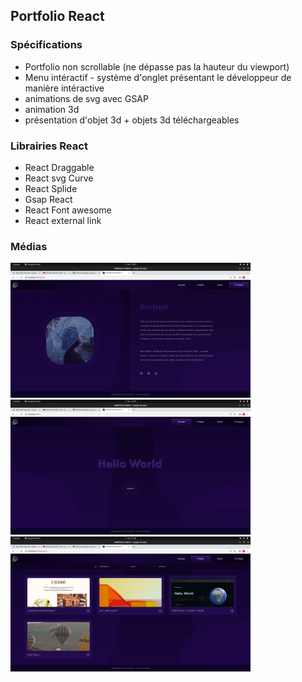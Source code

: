 ## Portfolio React

### Spécifications 

* Portfolio non scrollable (ne dépasse pas la hauteur du viewport)
* Menu intéractif - système d'onglet présentant le développeur de manière intéractive
* animations de svg avec GSAP
* animation 3d
* présentation d'objet 3d + objets 3d téléchargeables

### Librairies React

* React Draggable 
* React svg Curve
* React Splide 
* Gsap React 
* React Font awesome 
* React external link

### Médias

<img src="/public/screenshots/screen-one.png" width="384" height="216" />&emsp;&emsp;<img src="/public/screenshots/screen-two.png" width="384" height="216" />&emsp;&emsp;<img src="/public/screenshots/screen-three.png" width="384" height="216" />
 
